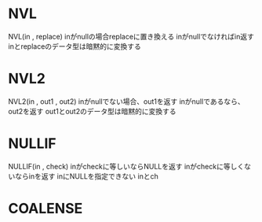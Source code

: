 # NVL
NVL(in , replace)
inがnullの場合replaceに置き換える
inがnullでなければin返す
inとreplaceのデータ型は暗黙的に変換する
# NVL2
NVL2(in , out1 , out2)
inがnullでない場合、out1を返す
inがnullであるなら、out2を返す
out1とout2のデータ型は暗黙的に変換する
# NULLIF
NULLIF(in , check)
inがcheckに等しいならNULLを返す
inがcheckに等しくないならinを返す
inにNULLを指定できない
inとch
# COALENSE
